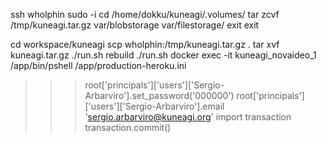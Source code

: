 ssh wholphin
sudo -i
cd /home/dokku/kuneagi/.volumes/
tar zcvf /tmp/kuneagi.tar.gz var/blobstorage var/filestorage/
exit
exit

cd workspace/kuneagi
scp wholphin:/tmp/kuneagi.tar.gz .
tar xvf kuneagi.tar.gz
./run.sh rebuild
./run.sh
docker exec -it kuneagi_novaideo_1 /app/bin/pshell /app/production-heroku.ini

>>> root['principals']['users']['Sergio-Arbarviro'].set_password('000000')
>>> root['principals']['users']['Sergio-Arbarviro'].email
'sergio.arbarviro@kuneagi.org'
>>> import transaction
>>> transaction.commit()
